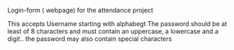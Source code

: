  Login-form ( webpage) for the attendance project

This accepts Username starting with alphabegt
The password should be at least of 8 characters and must contain an uppercase, a lowercase and a digit.. the password may also contain special characters
